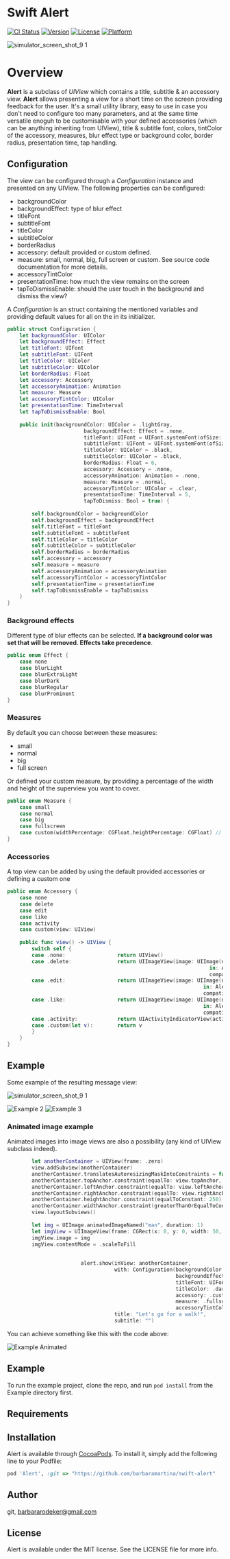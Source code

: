 # Swift Alert

[![CI Status](http://img.shields.io/travis/git/Alert.svg?style=flat)](https://travis-ci.org/git/Alert)
[![Version](https://img.shields.io/cocoapods/v/Alert.svg?style=flat)](http://cocoapods.org/pods/Alert)
[![License](https://img.shields.io/cocoapods/l/Alert.svg?style=flat)](http://cocoapods.org/pods/Alert)
[![Platform](https://img.shields.io/cocoapods/p/Alert.svg?style=flat)](http://cocoapods.org/pods/Alert)

![simulator_screen_shot_9 1](https://user-images.githubusercontent.com/815372/28084027-a40bbba0-6677-11e7-947d-38b7f04bda99.png)


# Overview

**Alert** is a subclass of *UIView* which contains a title, subtitle & an accessory view. **Alert** allows presenting a view for a short time on the screen providing feedback for the user. It's a small utility library, easy to use in case you don't need to configure too many parameters, and at the same time versatile enoguh to be customisable with your defined accessories (which can be anything inheriting from UIView), title & subtitle font, colors, tintColor of the accessory, measures, blur effect type or background color, border radius, presentation time, tap handling.


## Configuration
The view can be configured through a *Configuration* instance and presented on any UIView.
The following properties can be configured: 

- backgroundColor
- backgroundEffect: type of blur effect 
- titleFont
- subtitleFont
- titleColor
- subtitleColor
- borderRadius
- accessory: default provided or custom defined.
- measure: small, normal, big, full screen or custom. See source code documentation for more details.
- accessoryTintColor
- presentationTime: how much the view remains on the screen
- tapToDismissEnable: should the user touch in the background and dismiss the view?

A *Configuration* is an struct containing the mentioned variables and providing default values for all on the in its initializer. 

```swift
public struct Configuration {
    let backgroundColor: UIColor
    let backgroundEffect: Effect
    let titleFont: UIFont
    let subtitleFont: UIFont
    let titleColor: UIColor
    let subtitleColor: UIColor
    let borderRadius: Float
    let accessory: Accessory
    let accessoryAnimation: Animation
    let measure: Measure
    let accessoryTintColor: UIColor
    let presentationTime: TimeInterval
    let tapToDismissEnable: Bool
    
    public init(backgroundColor: UIColor = .lightGray,
                         backgroundEffect: Effect = .none,
                         titleFont: UIFont = UIFont.systemFont(ofSize: 16),
                         subtitleFont: UIFont = UIFont.systemFont(ofSize: 13),
                         titleColor: UIColor = .black,
                         subtitleColor: UIColor = .black,
                         borderRadius: Float = 6,
                         accessory: Accessory = .none,
                         accessoryAnimation: Animation = .none,
                         measure: Measure = .normal,
                         accessoryTintColor: UIColor = .clear,
                         presentationTime: TimeInterval = 5,
                         tapToDismiss: Bool = true) {
        
        self.backgroundColor = backgroundColor
        self.backgroundEffect = backgroundEffect
        self.titleFont = titleFont
        self.subtitleFont = subtitleFont
        self.titleColor = titleColor
        self.subtitleColor = subtitleColor
        self.borderRadius = borderRadius
        self.accessory = accessory
        self.measure = measure
        self.accessoryAnimation = accessoryAnimation
        self.accessoryTintColor = accessoryTintColor
        self.presentationTime = presentationTime
        self.tapToDismissEnable = tapToDismiss
    }
}
```

### Background effects

Different type of blur effects can be selected. **If a background color was set that will be removed. Effects take precedence**.

```swift
public enum Effect {
    case none
    case blurLight
    case blurExtraLight
    case blurDark
    case blurRegular
    case blurProminent
}
```

### Measures

By default you can choose between these measures: 

- small
- normal 
- big
- full screen

Or defined your custom measure, by providing a percentage of the width and height of the superview you want to cover. 

```swift
public enum Measure {
    case small
    case normal
    case big
    case fullscreen
    case custom(widthPercentage: CGFloat,heightPercentage: CGFloat) // must be <= 1
}
```

### Accessories

A top view can be added by using the default provided accessories or defining a custom one 

```swift
public enum Accessory {
    case none
    case delete
    case edit
    case like
    case activity
    case custom(view: UIView)
    
    public func view() -> UIView {
        switch self {
        case .none:                 return UIView()
        case .delete:               return UIImageView(image: UIImage(named: "delete",
                                                                  in: Alert.bundle,
                                                                  compatibleWith: nil)?.withRenderingMode(.alwaysTemplate))
        case .edit:                 return UIImageView(image: UIImage(named: "edit",
                                                                in: Alert.bundle,
                                                                compatibleWith: nil)?.withRenderingMode(.alwaysTemplate))
        case .like:                 return UIImageView(image: UIImage(named: "like",
                                                                in: Alert.bundle,
                                                                compatibleWith: nil)?.withRenderingMode(.alwaysTemplate))
        case .activity:             return UIActivityIndicatorView(activityIndicatorStyle: .gray)
        case .custom(let v):        return v
        }
    }
}
```

## Example
Some example of the resulting message view: 

![simulator_screen_shot_9 1](https://user-images.githubusercontent.com/815372/28084027-a40bbba0-6677-11e7-947d-38b7f04bda99.png)

![Example 2](https://github.com/barbaramartina/swift-alert/blob/master/Resources/Simulator_Screen_Shot_9%20(1).png)
![Example 3](https://github.com/barbaramartina/swift-alert/blob/master/Resources/Simulator_Screen_Shot_9%20(3).png)

### Animated image example 

Animated images into image views are also a possibility (any kind of UIView subclass indeed).

```swift
        let anotherContainer = UIView(frame: .zero)
        view.addSubview(anotherContainer)
        anotherContainer.translatesAutoresizingMaskIntoConstraints = false
        anotherContainer.topAnchor.constraint(equalTo: view.topAnchor, constant: 150).isActive = true
        anotherContainer.leftAnchor.constraint(equalTo: view.leftAnchor).isActive = true
        anotherContainer.rightAnchor.constraint(equalTo: view.rightAnchor).isActive = true
        anotherContainer.heightAnchor.constraint(equalToConstant: 250).isActive = true
        anotherContainer.widthAnchor.constraint(greaterThanOrEqualToConstant: 300).isActive = true
        view.layoutSubviews()
        
        let img = UIImage.animatedImageNamed("man", duration: 1)
        let imgView = UIImageView(frame: CGRect(x: 0, y: 0, width: 50, height: 50))
        imgView.image = img
        imgView.contentMode = .scaleToFill
        
        
                        alert.show(inView: anotherContainer,
                                   with: Configuration(backgroundColor: .clear,
                                                       backgroundEffect: .blurLight,
                                                       titleFont: UIFont.systemFont(ofSize: 16),
                                                       titleColor: .darkText,
                                                       accessory: .custom(view: imgView),
                                                       measure: .fullscreen,
                                                       accessoryTintColor: UIColor(colorLiteralRed: 1, green: 1, blue: 1, alpha: 1)),
                                   title: "Let's go for a walk!",
                                   subtitle: "")

```

You can achieve something like this with the code above:

![Example Animated](https://github.com/barbaramartina/swift-alert/blob/master/Resources/letswalk.gif)



## Example

To run the example project, clone the repo, and run `pod install` from the Example directory first.

## Requirements

## Installation

Alert is available through [CocoaPods](http://cocoapods.org). To install
it, simply add the following line to your Podfile:

```ruby
pod 'Alert', :git => "https://github.com/barbaramartina/swift-alert"
```

## Author

git, barbararodeker@gmail.com

## License

Alert is available under the MIT license. See the LICENSE file for more info.
